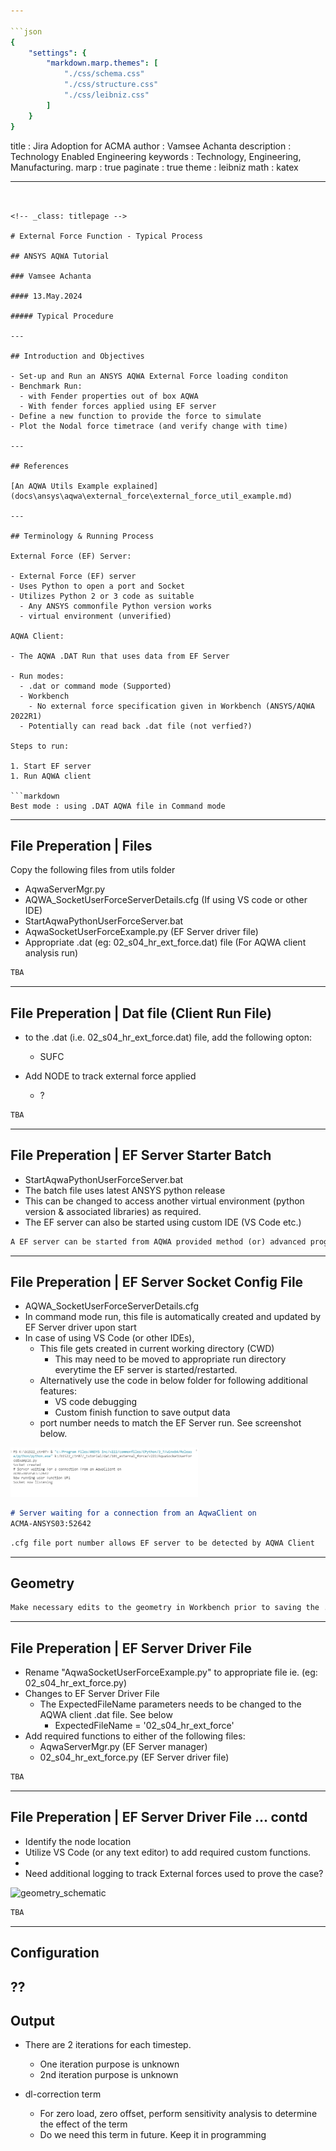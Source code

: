 ```yaml
---

```json
{
    "settings": {
        "markdown.marp.themes": [
            "./css/schema.css"
            "./css/structure.css"
            "./css/leibniz.css"
        ]
    }
}
```


title       : Jira Adoption for ACMA
author      : Vamsee Achanta
description : Technology Enabled Engineering
keywords    : Technology, Engineering, Manufacturing.
marp        : true
paginate    : true
theme       : leibniz
math        : katex

---
```


<!-- _class: titlepage -->

# External Force Function - Typical Process

## ANSYS AQWA Tutorial

### Vamsee Achanta

#### 13.May.2024

##### Typical Procedure

---

## Introduction and Objectives

- Set-up and Run an ANSYS AQWA External Force loading conditon
- Benchmark Run:
  - with Fender properties out of box AQWA
  - With fender forces applied using EF server
- Define a new function to provide the force to simulate
- Plot the Nodal force timetrace (and verify change with time)

---

## References

[An AQWA Utils Example explained](docs\ansys\aqwa\external_force\external_force_util_example.md)

---

## Terminology & Running Process

External Force (EF) Server:

- External Force (EF) server
- Uses Python to open a port and Socket
- Utilizes Python 2 or 3 code as suitable
  - Any ANSYS commonfile Python version works
  - virtual environment (unverified)

AQWA Client:

- The AQWA .DAT Run that uses data from EF Server

- Run modes:
  - .dat or command mode (Supported)
  - Workbench
    - No external force specification given in Workbench (ANSYS/AQWA 2022R1)
  - Potentially can read back .dat file (not verfied?)

Steps to run:

1. Start EF server
1. Run AQWA client

```markdown
Best mode : using .DAT AQWA file in Command mode
```

---

## File Preperation | Files

Copy the following files from utils folder

- AqwaServerMgr.py
- AQWA_SocketUserForceServerDetails.cfg (If using VS code or other IDE)
- StartAqwaPythonUserForceServer.bat
- AqwaSocketUserForceExample.py (EF Server driver file)
- Appropriate .dat (eg: 02_s04_hr_ext_force.dat) file (For AQWA client analysis run)

```markdown
TBA
```

---

## File Preperation | Dat file (Client Run File)

- to the .dat (i.e. 02_s04_hr_ext_force.dat) file, add the following opton:
  - SUFC

- Add NODE to track external force applied
  - ?

```markdown
TBA
```

---

## File Preperation | EF Server Starter Batch

- StartAqwaPythonUserForceServer.bat
- The batch file uses latest ANSYS python release
- This can be changed to access another virtual environment (python version & associated libraries) as required.
- The EF server can also be started using custom IDE (VS Code etc.)

```markdown
A EF server can be started from AQWA provided method (or) advanced programming environment.
```

---

## File Preperation | EF Server Socket Config File

- AQWA_SocketUserForceServerDetails.cfg
- In command mode run, this file is automatically created and updated by EF Server driver upon start
- In case of using VS Code (or other IDEs),
  - This file gets created in current working directory (CWD)
    - This may need to be moved to appropriate run directory everytime the EF server is started/restarted.
  - Alternatively use the code in below folder for following additional features:
    - VS code debugging
    - Custom finish function to save output data
  - port number needs to match the EF Server run. See screenshot below.

<img src="v222\101_s01_hr_vscode_socket_running.PNG" alt="geometry_schematic" width="300"/>

```markdown
# Server waiting for a connection from an AqwaClient on
ACMA-ANSYS03:52642
```

```markdown
.cfg file port number allows EF server to be detected by AQWA Client
```

---

## Geometry

```markdown
Make necessary edits to the geometry in Workbench prior to saving the .dat file for EF Server runs.
```

---

## File Preperation | EF Server Driver File

- Rename "AqwaSocketUserForceExample.py" to appropriate file ie. (eg: 02_s04_hr_ext_force.py)
- Changes to EF Server Driver File
  - The ExpectedFileName parameters needs to be changed to the AQWA client .dat file. See below
    - ExpectedFileName = '02_s04_hr_ext_force'
- Add required functions to either of the following files:
  - AqwaServerMgr.py (EF Server manager)
  - 02_s04_hr_ext_force.py (EF Server driver file)

```markdown
TBA
```

---

## File Preperation | EF Server Driver File ... contd

- Identify the node location
- Utilize VS Code (or any text editor) to add required custom functions.
-
- Need additional logging to track External forces used to prove the case?

<img src="..\..\tutorials\03_dat\002_ship_with_pier\fender_as_ext_force.PNG" alt="geometry_schematic" width="300"/>

```markdown
TBA
```

---

## Configuration

??
---

## Output

- There are 2 iterations for each timestep.
  - One iteration purpose is unknown
  - 2nd iteration purpose is unknown

- dl-correction term
  - For zero load, zero offset, perform sensitivity analysis to determine the effect of the term
  - Do we need this term in future. Keep it in programming
